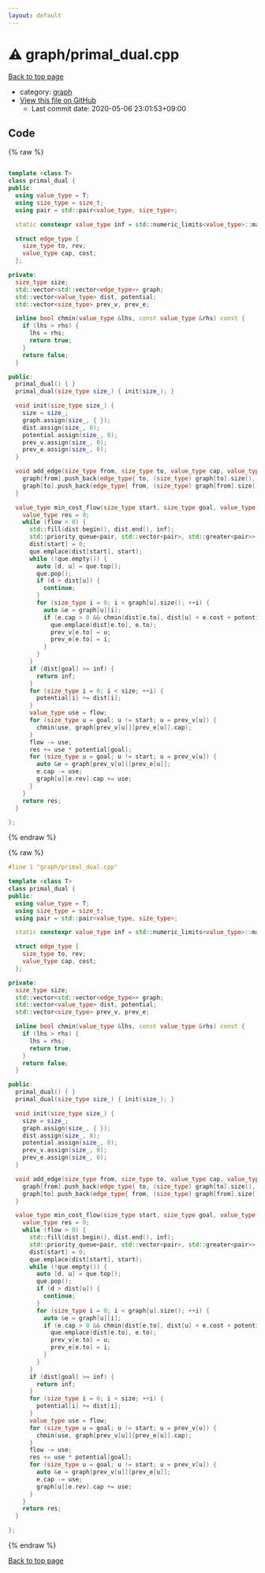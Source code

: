 ```yaml
---
layout: default
---
```


<!-- mathjax config similar to math.stackexchange -->
<script type="text/javascript" async
  src="https://cdnjs.cloudflare.com/ajax/libs/mathjax/2.7.5/MathJax.js?config=TeX-MML-AM_CHTML">
</script>
<script type="text/x-mathjax-config">
  MathJax.Hub.Config({
    TeX: { equationNumbers: { autoNumber: "AMS" }},
    tex2jax: {
      inlineMath: [ ['$','$'] ],
      processEscapes: true
    },
    "HTML-CSS": { matchFontHeight: false },
    displayAlign: "left",
    displayIndent: "2em"
  });
</script>

<script type="text/javascript" src="https://cdnjs.cloudflare.com/ajax/libs/jquery/3.4.1/jquery.min.js"></script>
<script src="https://cdn.jsdelivr.net/npm/jquery-balloon-js@1.1.2/jquery.balloon.min.js" integrity="sha256-ZEYs9VrgAeNuPvs15E39OsyOJaIkXEEt10fzxJ20+2I=" crossorigin="anonymous"></script>
<script type="text/javascript" src="../../assets/js/copy-button.js"></script>
<link rel="stylesheet" href="../../assets/css/copy-button.css" />


# :warning: graph/primal_dual.cpp

<a href="../../index.html">Back to top page</a>

* category: <a href="../../index.html#f8b0b924ebd7046dbfa85a856e4682c8">graph</a>
* <a href="{{ site.github.repository_url }}/blob/master/graph/primal_dual.cpp">View this file on GitHub</a>
    - Last commit date: 2020-05-06 23:01:53+09:00




## Code

<a id="unbundled"></a>
{% raw %}
```cpp

template <class T>
class primal_dual {
public:
  using value_type = T;
  using size_type = size_t;
  using pair = std::pair<value_type, size_type>;

  static constexpr value_type inf = std::numeric_limits<value_type>::max();

  struct edge_type {
    size_type to, rev;
    value_type cap, cost;
  };

private:
  size_type size;
  std::vector<std::vector<edge_type>> graph;
  std::vector<value_type> dist, potential;
  std::vector<size_type> prev_v, prev_e;

  inline bool chmin(value_type &lhs, const value_type &rhs) const {
    if (lhs > rhs) {
      lhs = rhs;
      return true;
    }
    return false;
  }

public:
  primal_dual() { }
  primal_dual(size_type size_) { init(size_); }

  void init(size_type size_) {
    size = size_;
    graph.assign(size_, { });
    dist.assign(size_, 0);
    potential.assign(size_, 0);
    prev_v.assign(size_, 0);
    prev_e.assign(size_, 0);
  }

  void add_edge(size_type from, size_type to, value_type cap, value_type cost) {
    graph[from].push_back(edge_type{ to, (size_type) graph[to].size(), cap, cost });
    graph[to].push_back(edge_type{ from, (size_type) graph[from].size() - 1, 0, -cost });
  }

  value_type min_cost_flow(size_type start, size_type goal, value_type flow) {
    value_type res = 0;
    while (flow > 0) {
      std::fill(dist.begin(), dist.end(), inf);
      std::priority_queue<pair, std::vector<pair>, std::greater<pair>> que;
      dist[start] = 0;
      que.emplace(dist[start], start);
      while (!que.empty()) {
        auto [d, u] = que.top();
        que.pop();
        if (d > dist[u]) {
          continue;
        }
        for (size_type i = 0; i < graph[u].size(); ++i) {
          auto &e = graph[u][i];
          if (e.cap > 0 && chmin(dist[e.to], dist[u] + e.cost + potential[u] - potential[e.to])) {
            que.emplace(dist[e.to], e.to);
            prev_v[e.to] = u;
            prev_e[e.to] = i;
          }
        }
      }
      if (dist[goal] >= inf) {
        return inf;
      }
      for (size_type i = 0; i < size; ++i) {
        potential[i] += dist[i];
      }
      value_type use = flow;
      for (size_type u = goal; u != start; u = prev_v[u]) {
        chmin(use, graph[prev_v[u]][prev_e[u]].cap);
      }
      flow -= use;
      res += use * potential[goal];
      for (size_type u = goal; u != start; u = prev_v[u]) {
        auto &e = graph[prev_v[u]][prev_e[u]];
        e.cap -= use;
        graph[u][e.rev].cap += use;
      }
    }
    return res;
  }

};

```
{% endraw %}

<a id="bundled"></a>
{% raw %}
```cpp
#line 1 "graph/primal_dual.cpp"

template <class T>
class primal_dual {
public:
  using value_type = T;
  using size_type = size_t;
  using pair = std::pair<value_type, size_type>;

  static constexpr value_type inf = std::numeric_limits<value_type>::max();

  struct edge_type {
    size_type to, rev;
    value_type cap, cost;
  };

private:
  size_type size;
  std::vector<std::vector<edge_type>> graph;
  std::vector<value_type> dist, potential;
  std::vector<size_type> prev_v, prev_e;

  inline bool chmin(value_type &lhs, const value_type &rhs) const {
    if (lhs > rhs) {
      lhs = rhs;
      return true;
    }
    return false;
  }

public:
  primal_dual() { }
  primal_dual(size_type size_) { init(size_); }

  void init(size_type size_) {
    size = size_;
    graph.assign(size_, { });
    dist.assign(size_, 0);
    potential.assign(size_, 0);
    prev_v.assign(size_, 0);
    prev_e.assign(size_, 0);
  }

  void add_edge(size_type from, size_type to, value_type cap, value_type cost) {
    graph[from].push_back(edge_type{ to, (size_type) graph[to].size(), cap, cost });
    graph[to].push_back(edge_type{ from, (size_type) graph[from].size() - 1, 0, -cost });
  }

  value_type min_cost_flow(size_type start, size_type goal, value_type flow) {
    value_type res = 0;
    while (flow > 0) {
      std::fill(dist.begin(), dist.end(), inf);
      std::priority_queue<pair, std::vector<pair>, std::greater<pair>> que;
      dist[start] = 0;
      que.emplace(dist[start], start);
      while (!que.empty()) {
        auto [d, u] = que.top();
        que.pop();
        if (d > dist[u]) {
          continue;
        }
        for (size_type i = 0; i < graph[u].size(); ++i) {
          auto &e = graph[u][i];
          if (e.cap > 0 && chmin(dist[e.to], dist[u] + e.cost + potential[u] - potential[e.to])) {
            que.emplace(dist[e.to], e.to);
            prev_v[e.to] = u;
            prev_e[e.to] = i;
          }
        }
      }
      if (dist[goal] >= inf) {
        return inf;
      }
      for (size_type i = 0; i < size; ++i) {
        potential[i] += dist[i];
      }
      value_type use = flow;
      for (size_type u = goal; u != start; u = prev_v[u]) {
        chmin(use, graph[prev_v[u]][prev_e[u]].cap);
      }
      flow -= use;
      res += use * potential[goal];
      for (size_type u = goal; u != start; u = prev_v[u]) {
        auto &e = graph[prev_v[u]][prev_e[u]];
        e.cap -= use;
        graph[u][e.rev].cap += use;
      }
    }
    return res;
  }

};

```
{% endraw %}

<a href="../../index.html">Back to top page</a>


